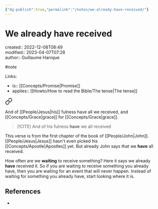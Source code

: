 ```yaml
---
{"dg-publish":true,"permalink":"/notes/we-already-have-received/"}
---
```



# We already have received

created:: 2022-12-08T08:49  
modified:: 2023-04-07T07:28  
author:: Guillaume Hanique

#note

Links:

- is:: [[Concepts/Promise\|Promise]]
- applies:: [[Howto/How to read the Bible/The tense\|The tense]]


<div class="transclusion internal-embed is-loaded"><a class="markdown-embed-link" href="/scripture/kjv/john-kjv/john-1-kjv/john-1-16-kjv/" aria-label="Open link"><svg xmlns="http://www.w3.org/2000/svg" width="24" height="24" viewBox="0 0 24 24" fill="none" stroke="currentColor" stroke-width="2" stroke-linecap="round" stroke-linejoin="round" class="svg-icon lucide-link"><path d="M10 13a5 5 0 0 0 7.54.54l3-3a5 5 0 0 0-7.07-7.07l-1.72 1.71"></path><path d="M14 11a5 5 0 0 0-7.54-.54l-3 3a5 5 0 0 0 7.07 7.07l1.71-1.71"></path></svg></a><div class="markdown-embed">



And of [[People/Jesus\|his]] fulness have all we received, and [[Concepts/Grace\|grace]] for [[Concepts/Grace\|grace]].


</div></div>


> [!CITE]
> And of his fulness **have** we all received

This verse is from the first chapter of the book of [[People/John\|John]]. [[People/Jesus\|Jesus]] hasn't even picked his [[Concepts/Apostle\|Apostles]] yet. But already John says that we **have** all received.

How often are we **waiting** to receive something? Here it says we already **have** received it. So if you are waiting to receive something you already have, then you are waiting for an event that will never happen. Instead of waiting for something you already have, start looking where it is.

## References

- 
